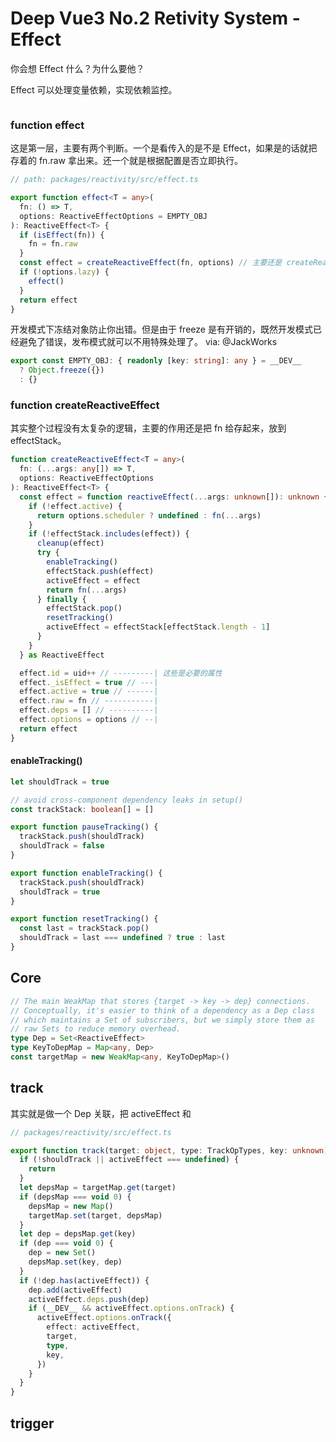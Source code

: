 # Deep Vue3 No.2 Retivity System - Effect

你会想 Effect 什么？为什么要他？

Effect 可以处理变量依赖，实现依赖监控。

```ts
```

### function effect

这是第一层，主要有两个判断。一个是看传入的是不是 Effect，如果是的话就把存着的 fn.raw 拿出来。还一个就是根据配置是否立即执行。

```ts
// path: packages/reactivity/src/effect.ts

export function effect<T = any>(
  fn: () => T,
  options: ReactiveEffectOptions = EMPTY_OBJ
): ReactiveEffect<T> {
  if (isEffect(fn)) {
    fn = fn.raw
  }
  const effect = createReactiveEffect(fn, options) // 主要还是 createReactiveEffect
  if (!options.lazy) {
    effect()
  }
  return effect
}
```

开发模式下冻结对象防止你出错。但是由于 freeze 是有开销的，既然开发模式已经避免了错误，发布模式就可以不用特殊处理了。 via: @JackWorks

```ts
export const EMPTY_OBJ: { readonly [key: string]: any } = __DEV__
  ? Object.freeze({})
  : {}
```

### function createReactiveEffect

其实整个过程没有太复杂的逻辑，主要的作用还是把 fn 给存起来，放到 effectStack。

```ts
function createReactiveEffect<T = any>(
  fn: (...args: any[]) => T,
  options: ReactiveEffectOptions
): ReactiveEffect<T> {
  const effect = function reactiveEffect(...args: unknown[]): unknown {
    if (!effect.active) {
      return options.scheduler ? undefined : fn(...args)
    }
    if (!effectStack.includes(effect)) {
      cleanup(effect)
      try {
        enableTracking()
        effectStack.push(effect)
        activeEffect = effect
        return fn(...args)
      } finally {
        effectStack.pop()
        resetTracking()
        activeEffect = effectStack[effectStack.length - 1]
      }
    }
  } as ReactiveEffect

  effect.id = uid++ // ---------| 这些是必要的属性
  effect._isEffect = true // ---|
  effect.active = true // ------|
  effect.raw = fn // -----------|
  effect.deps = [] // ----------|
  effect.options = options // --|
  return effect
}
```

#### enableTracking()

```ts
let shouldTrack = true

// avoid cross-component dependency leaks in setup()
const trackStack: boolean[] = []

export function pauseTracking() {
  trackStack.push(shouldTrack)
  shouldTrack = false
}

export function enableTracking() {
  trackStack.push(shouldTrack)
  shouldTrack = true
}

export function resetTracking() {
  const last = trackStack.pop()
  shouldTrack = last === undefined ? true : last
}
```

## Core

```ts
// The main WeakMap that stores {target -> key -> dep} connections.
// Conceptually, it's easier to think of a dependency as a Dep class
// which maintains a Set of subscribers, but we simply store them as
// raw Sets to reduce memory overhead.
type Dep = Set<ReactiveEffect>
type KeyToDepMap = Map<any, Dep>
const targetMap = new WeakMap<any, KeyToDepMap>()
```

## track

其实就是做一个 Dep 关联，把 activeEffect 和

```ts
// packages/reactivity/src/effect.ts

export function track(target: object, type: TrackOpTypes, key: unknown) {
  if (!shouldTrack || activeEffect === undefined) {
    return
  }
  let depsMap = targetMap.get(target)
  if (depsMap === void 0) {
    depsMap = new Map()
    targetMap.set(target, depsMap)
  }
  let dep = depsMap.get(key)
  if (dep === void 0) {
    dep = new Set()
    depsMap.set(key, dep)
  }
  if (!dep.has(activeEffect)) {
    dep.add(activeEffect)
    activeEffect.deps.push(dep)
    if (__DEV__ && activeEffect.options.onTrack) {
      activeEffect.options.onTrack({
        effect: activeEffect,
        target,
        type,
        key,
      })
    }
  }
}
```

## trigger

